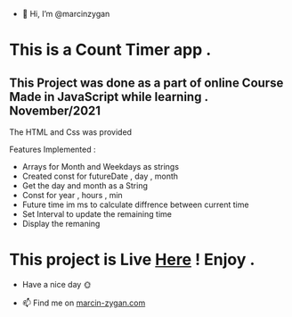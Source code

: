 - 👋 Hi, I’m @marcinzygan 

# This is a Count Timer  app . 
This Project was done as a part of online Course
Made in JavaScript while learning . November/2021
---------------------------
The HTML and Css was provided 


Features Implemented :
- Arrays for Month and Weekdays as strings
- Created const for futureDate , day , month 
- Get the day and month as a String
- Const for year , hours , min 
- Future time im ms to calculate diffrence between current time 
- Set Interval to update the remaining time 
- Display the remaning 

# This project is Live <a href="https://js-countdown-time.netlify.app">Here</a> ! Enjoy .

- Have a nice day 🌞



- 📫 Find me on <a href="https://marcin-zygan.com">marcin-zygan.com</a>